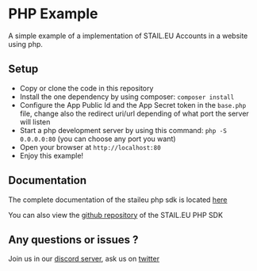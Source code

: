 # PHP Example

A simple example of a implementation of STAIL.EU Accounts in a website using php.

## Setup

- Copy or clone the code in this repository
- Install the one dependency by using composer: `composer install`
- Configure the App Public Id and the App Secret token in the `base.php` file, change also the redirect uri/url depending of what port the server will listen
- Start a php development server by using this command: `php -S 0.0.0.0:80` (you can choose any port you want)
- Open your browser at `http://localhost:80`
- Enjoy this example!

## Documentation

The complete documentation of the staileu php sdk is located [here](https://docs.stail.eu/php-sdk)

You can also view the [github repository](https://github.com/staileu/php-sdk) of the STAIL.EU PHP SDK 

## Any questions or issues ?

Join us in our [discord server](https://stail.eu/discord), ask us on [twitter](https://stail.eu/twitter)
